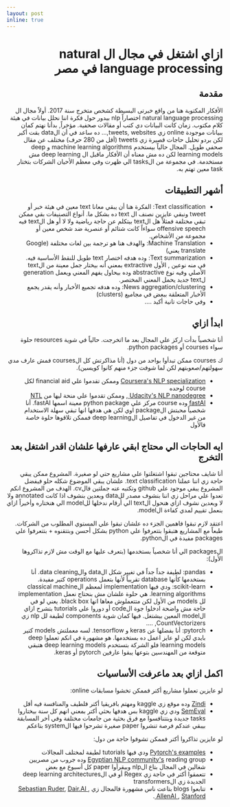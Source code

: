 ```yaml
---
layout: post
inline: true
---
```


<div dir="rtl">
<h1 align="right"> ازاي اشتغل في مجال ال natural language processing في مصر </h1>

<h2 align="right"> مقدمة </h2>
<p align="right"> الأفكار المكتوبة هنا من واقع خبرتى البسيطة كشخص متخرج سنة 2017.
أولاً مجال ال natural language processing اختصاراً nlp بيدور حول فكرة اننا نحلل بيانات في هيئة كلام مكتوب. زمان كانت البيانات دي كتب أو مقالات صحفية. مؤخراً, بدأنا نهتم كمان ببيانات موجودة online زي tweets, websites,...
ده ساعد في أن الdata بقت أكبر لكن بردو تحليل حاجات قصيرة زي tweets (أقل من 280 حرف) مختلف عن مقال صحفي طويل.
المجال حالياً بيستخدم machine learning algorithms و deep learning models لكن ده مش معناه أن الأفكار ماقبل ال deep learning مش مستخدمة. في مجموعة من الtasks الي ظهرت وفي معظم الأحيان الشركات بتختار task معين تهتم به.</p>

<h2 align="right"> أشهر التطبيقات </h2>
<ul align="right">
<li align="right">
Text classification: الفكرة هنا أن يبقي معانا text معين في هيئة خبر أو tweet ونبقي عايزين نصنف ال text ده بشكل ما. أنواع التصنيفات بقي ممكن تبقي مختلفة فمثلاً هل الtext بيتكلم عن حاجة رياضية ولا لا أو هل الtext فيه offensive speech سواءاً كانت شتائم أو عنصرية ضد شخص معين أو مجموعة من الأشخاص.
</li>

<li align="right">
Machine Translation: والهدف هنا هو ترجمة بين لغات مختلفة (Google translate يعني)

</li>

<li align="right">
Text summarization: وده هدفه اختصار text طويل للنقط الأساسية فيه. في منه نوعين , الأول extractive بمعني أنه بيختار جمل معينة من الtext الأصلي وفيه نوع abstractive وده بيحاول يفهم المعني ويعمل generation لtext جديد يحمل المعني المختصر.

</li>

<li align="right">
News aggregation/clustering: وده هدفه تجميع الأخبار وأنه يقدر يجمع الأخبار المتعلقة ببعض في مجاميع (clusters)
</li>

<li align="right">
وفي حاجات تانية أكيد ....
</li>

</ul>

<h2 align="right"> ابدأ ازاي </h2>
<p align="right">أنا شخصياً بدأت اركز علي المجال بعد ما اتخرجت. حالياً في شوية resources حلوة سواء courses أو python packages.

ك courses ممكن تبدأوا بواحد من دول (أنا مذاكرتش كل الcourses فمش عارف مدي سهولتهم/صعوبتهم لكن لما شوفت جزء منهم كانوا كويسين).</p>
<ul align="right">
<li align="right"> <a href="https://www.coursera.org/specializations/natural-language-processing">Coursera's NLP specialization</a> وممكن تقدموا علي financial aid لكل course لوحده</li>
<li align="right"> <a href="https://www.udacity.com/course/natural-language-processing-nanodegree--nd892"> Udacity's NLP nanodegree </a>, وممكن تقدموا علي منحة ليها من <a href="http://techleaders.eg/learning-tracks/"> NTL</a>  </li>
<li align="right"> <a href="https://www.youtube.com/watch?v=cce8ntxP_XI&list=PLtmWHNX-gukKocXQOkQjuVxglSDYWsSh9">fastAI</a> وده course مركز علي python package معينة اسمها fastAI. أنا شخصياً محبتش الpackage اوي لكن هي هدفها انها تبقي سهلة الاستخدام من غير الدخول في تفاصيل الdeep learning فممكن تلاقوها حلوة خاصة فالأول</li>
</ul>

<h2 align="right"> ايه الحاجات الي محتاج ابقي عارفها علشان اقدر اشتغل بعد التخرج </h2>
<p align="right">أنا شايف محتاجين تبقوا اشتغلتوا علي مشاريع حتي لو صغيرة. المشروع ممكن يبقي حاجة زي اننا عملنا text classification. علشان يبقي الموضوع شكله حلو فيفضل المشروع يبقي موجود علي github وتكتبه عنه جملتين فالcv. الهدف من المشروع انكم تعدوا علي مراحل زي اننا بنشوف مصدر للdata وبعدين بنشوف اذا كانت annotated ولا لا وبعدين نشوف ازاي هنحول الtext الي أرقام ندخلها للmodel الي هنختاره وأخيراً ازاي بنعمل تقييم لمدي كفاءة الmodel.

اعتقد لازم تبقوا فاهمين الجزء ده علشان تبقوا علي المستوي المطلوب من الشركات. طبعاً مع المشاريع هتبقوا بتتعرفوا علي python بشكل أحسن وبتتقنوه + بتتعرفوا علي packages مفيدة في الpython.

الpackages الي أنا شخصياً بستخدمها (بتعرف عليها مع الوقت مش لازم تذاكروها الأول):</p>
<ul align="right">
<li align="right">
pandas: لطيفة جداً جداً في تغيير شكل الdata والdata cleaning.
أنا بستخدمها كأنها database تقريباً لأنها بتعمل operations كتير مفيدة.
</li>
<li align="right">
scikit-learn: ودي فيها implementation لمعظم الclassical machine learning algorithms.
هي حلوة علشان مش بنحتاج نعمل implementation لل models من الأول لكن متتعملوش معاها انها black box. يعني لو في حاجة مش واضحة ادخلوا جوة الcode أو دوروا علي tutorials بتشرح ازاي الmodel المعين بيشتغل.
فيها كمان شوية components لطيفة لل nlp زي CountVectorizers, ....
</li>

<li align="right">
pytorch: أنا بفضلها عن keras و tensorflow. لسه معملتش models كتير بايدي لكن لو عايز اعمل ده بستخدمها. هو مشهورة في انكم تعملوا deep learning models فلو الشركة بتستخدم deep learning models هتبقي متوقعة من المهندسين بتوعها يبقوا عارفين pytorch أو keras.
</li>

</ul>

<h2 align="right"> اكمل ازاي بعد ماعرفت الأساسيات </h2>
<p align="right">لو عايزين تعملوا مشاريع أكتر فممكن تخشوا مسابقات online:</p>
<ul align="right">
<li align="right"><a href="https://zindi.africa/competitions?data_type[]=NLP">Zindi</a> وده موقع زي kaggle ومهتم بافريقيا أكتر فلطيف والمنافسة فيه أقل</li>
<li align="right"><a href="http://alt.qcri.org/semeval2020/index.php?id=tasks">SemEval</a> ودي زي kaggle بس هدفها بحثي أكتر بمعني انهم كل سنة بيختاروا tasks جديدة وبتتنافسوا مع فرق بحثية من جامعات مختلفة وفي أخر المسابقة بيبقي عندكم فرصة تنشروا paper صغيرة تشرحوا فيها الsystem بتاعكم</li>
</ul>

<p align="right">لو عايزين تذاكروا أكتر فممكن تشوفوا حاجة من دول:</p>
<ul align="right">
<li align="right"><a href="https://pytorch.org/tutorials/">Pytorch's examples</a> ودي فيها tutorials لطيفة لمختلف المجالات</li>
<li align="right"><a href="https://github.com/eg-nlp-community/nlp-reading-group">Egyptian NLP community's</a> reading group وده جروب من مصريين شغالين في المجال بتاع الnlp وبيقرأوا paper كل أسبوع مع بعض</li>
<li align="right">تتعمقوا أكتر في حاجة زي Regex أو في الdeep learning architectures الجديدة زي الtransformers</li>
<li align="right">تتابعوا blogs بتاعت ناس مشهورة فالمجال زي <a href="https://ruder.io/
">Sebastian Ruder</a>, <a href="https://dair.ai/newsletter/
">Dair.AI </a>, <a href="https://allenai.org/podcasts
">AllenAI </a>, <a href="https://nlp.stanford.edu/blog/
"> Stanford </a>.</li>
</ul>

</div>
